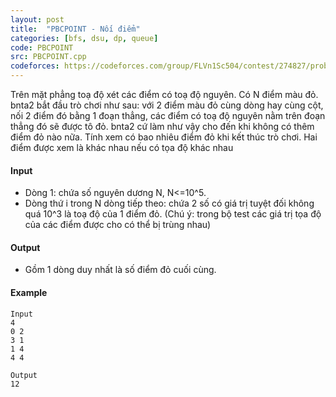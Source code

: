 ```yaml
---
layout: post
title:  "PBCPOINT - Nối điểm"
categories: [bfs, dsu, dp, queue]
code: PBCPOINT
src: PBCPOINT.cpp
codeforces: https://codeforces.com/group/FLVn1Sc504/contest/274827/problem/O
---
```




  


Trên mặt phẳng toạ độ xét các điểm có toạ độ nguyên. Có N điểm màu đỏ. bnta2 bắt đầu trò chơi như sau: với 2 điểm màu đỏ cùng dòng hay cùng cột, nối 2 điểm đó bằng 1 đoạn thẳng, các điểm có toạ độ nguyên nằm trên đoạn thẳng đó sẽ được tô đỏ. bnta2 cứ làm như vậy cho đến khi không có thêm điểm đỏ nào nữa. Tính xem có bao nhiêu điểm đỏ khi kết thúc trò chơi. Hai điểm được xem là khác nhau nếu có tọa độ khác nhau

#### Input

*   Dòng 1: chứa số nguyên dương N, N<=10^5.
*   Dòng thứ i trong N dòng tiếp theo: chứa 2 số có giá trị tuyệt đối không quá 10^3 là toạ độ của 1 điểm đỏ. (Chú ý: trong bộ test các giá trị tọa độ của các điểm được cho có thể bị trùng nhau)

#### Output

*   Gồm 1 dòng duy nhất là số điểm đỏ cuối cùng.

#### Example

```
Input  
4   
0 2   
3 1   
1 4   
4 4   
  
Output  
12
```

<!--more-->

